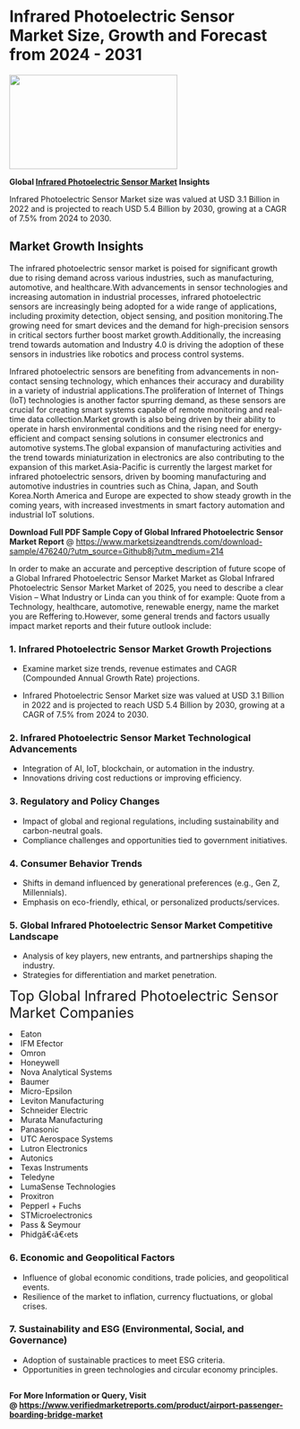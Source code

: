 <H1>Infrared Photoelectric Sensor Market Size, Growth and Forecast from 2024 - 2031</H1><img class="aligncenter size-medium wp-image-584254" src="https://thirdeyenews.in/wp-content/uploads/2024/09/Global-Market-Research-300x168.jpeg" alt="" width="300" height="168" /><p><strong>Global&nbsp;<a href="https://www.marketsizeandtrends.com/download-sample/476240/?utm_source=Github8j?utm_medium=214">Infrared Photoelectric Sensor Market</a> Insights</strong></p><p>Infrared Photoelectric Sensor Market size was valued at USD 3.1 Billion in 2022 and is projected to reach USD 5.4 Billion by 2030, growing at a CAGR of 7.5% from 2024 to 2030.</p><p><h2>Market Growth Insights</h2> <p>The infrared photoelectric sensor market is poised for significant growth due to rising demand across various industries, such as manufacturing, automotive, and healthcare.With advancements in sensor technologies and increasing automation in industrial processes, infrared photoelectric sensors are increasingly being adopted for a wide range of applications, including proximity detection, object sensing, and position monitoring.The growing need for smart devices and the demand for high-precision sensors in critical sectors further boost market growth.Additionally, the increasing trend towards automation and Industry 4.0 is driving the adoption of these sensors in industries like robotics and process control systems.</p> <p>Infrared photoelectric sensors are benefiting from advancements in non-contact sensing technology, which enhances their accuracy and durability in a variety of industrial applications.The proliferation of Internet of Things (IoT) technologies is another factor spurring demand, as these sensors are crucial for creating smart systems capable of remote monitoring and real-time data collection.Market growth is also being driven by their ability to operate in harsh environmental conditions and the rising need for energy-efficient and compact sensing solutions in consumer electronics and automotive systems.The global expansion of manufacturing activities and the trend towards miniaturization in electronics are also contributing to the expansion of this market.Asia-Pacific is currently the largest market for infrared photoelectric sensors, driven by booming manufacturing and automotive industries in countries such as China, Japan, and South Korea.North America and Europe are expected to show steady growth in the coming years, with increased investments in smart factory automation and industrial IoT solutions.</p> <p><span class=""><strong>Download Full PDF Sample Copy of Global Infrared Photoelectric Sensor Market Report</strong> @ <a href="https://www.marketsizeandtrends.com/download-sample/476240/?utm_source=Github8j?utm_medium=214" target="_blank">https://www.marketsizeandtrends.com/download-sample/476240/?utm_source=Github8j?utm_medium=214</a></span></p><p>In order to make an accurate and perceptive description of future scope of a Global&nbsp;Infrared Photoelectric Sensor Market Market as Global&nbsp;Infrared Photoelectric Sensor Market Market of 2025, you need to describe a clear Vision &ndash; What Industry or Linda can you think of for example: Quote from a Technology, healthcare, automotive, renewable energy, name the market you are Reffering to.However, some general trends and factors usually impact market reports and their future outlook include:</p><h3>1.&nbsp;<strong>Infrared Photoelectric Sensor Market Growth Projections</strong></h3><ul><li>Examine market size trends, revenue estimates and CAGR (Compounded Annual Growth Rate) projections.</li><li><p>Infrared Photoelectric Sensor Market size was valued at USD 3.1 Billion in 2022 and is projected to reach USD 5.4 Billion by 2030, growing at a CAGR of 7.5% from 2024 to 2030.</p></li></ul><h3>2.&nbsp;<strong>Infrared Photoelectric Sensor Market Technological Advancements</strong></h3><ul><li>Integration of AI, IoT, blockchain, or automation in the industry.</li><li>Innovations driving cost reductions or improving efficiency.</li></ul><h3>3.&nbsp;<strong>Regulatory and Policy Changes</strong></h3><ul><li>Impact of global and regional regulations, including sustainability and carbon-neutral goals.</li><li>Compliance challenges and opportunities tied to government initiatives.</li></ul><h3>4.&nbsp;<strong>Consumer Behavior Trends</strong></h3><ul><li>Shifts in demand influenced by generational preferences (e.g., Gen Z, Millennials).</li><li>Emphasis on eco-friendly, ethical, or personalized products/services.</li></ul><h3>5.&nbsp;<strong>Global Infrared Photoelectric Sensor Market Competitive Landscape</strong></h3><ul><li>Analysis of key players, new entrants, and partnerships shaping the industry.</li><li>Strategies for differentiation and market penetration.</li></ul><p data-pm-slice="1 1 []"><span style="color: inherit; font-family: inherit; font-size: 25px;">Top Global Infrared Photoelectric Sensor Market Companies</span></p><div class="" data-test-id=""><p><li>Eaton</li><li> IFM Efector</li><li> Omron</li><li> Honeywell</li><li> Nova Analytical Systems</li><li> Baumer</li><li> Micro-Epsilon</li><li> Leviton Manufacturing</li><li> Schneider Electric</li><li> Murata Manufacturing</li><li> Panasonic</li><li> UTC Aerospace Systems</li><li> Lutron Electronics</li><li> Autonics</li><li> Texas Instruments</li><li> Teledyne</li><li> LumaSense Technologies</li><li> Proxitron</li><li> Pepperl + Fuchs</li><li> STMicroelectronics</li><li> Pass & Seymour</li><li> Phidgâ€‹â€‹ets</li></p></div><h3>6.&nbsp;<strong>Economic and Geopolitical Factors</strong></h3><ul><li>Influence of global economic conditions, trade policies, and geopolitical events.</li><li>Resilience of the market to inflation, currency fluctuations, or global crises.</li></ul><h3>7.&nbsp;<strong>Sustainability and ESG (Environmental, Social, and Governance)</strong></h3><ul><li>Adoption of sustainable practices to meet ESG criteria.</li><li>Opportunities in green technologies and circular economy principles.</li></ul><h2><strong style="font-size: 14px;">For More Information or Query, Visit @&nbsp;</strong><a style="background-color: #ffffff; font-size: 14px;" href="https://www.marketsizeandtrends.com/report/infrared-photoelectric-sensor-market/" target="_blank">https://www.verifiedmarketreports.com/product/airport-passenger-boarding-bridge-market</a></h2>